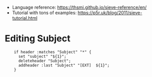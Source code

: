 
* Language reference: https://thsmi.github.io/sieve-reference/en/
* Tutorial with tons of examples: https://p5r.uk/blog/2011/sieve-tutorial.html


# Editing Subject

```
    if header :matches "Subject" "*" {
      set "subject" "${1}";
      deleteheader "Subject";
      addheader :last "Subject" "[EXT]  ${1}";
    }
```

